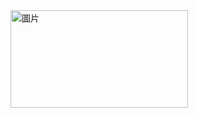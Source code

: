 <img width="284" height="156" alt="圖片" src="https://github.com/user-attachments/assets/e84152f2-7cbf-4986-b10e-4dd9d32be59f" />
